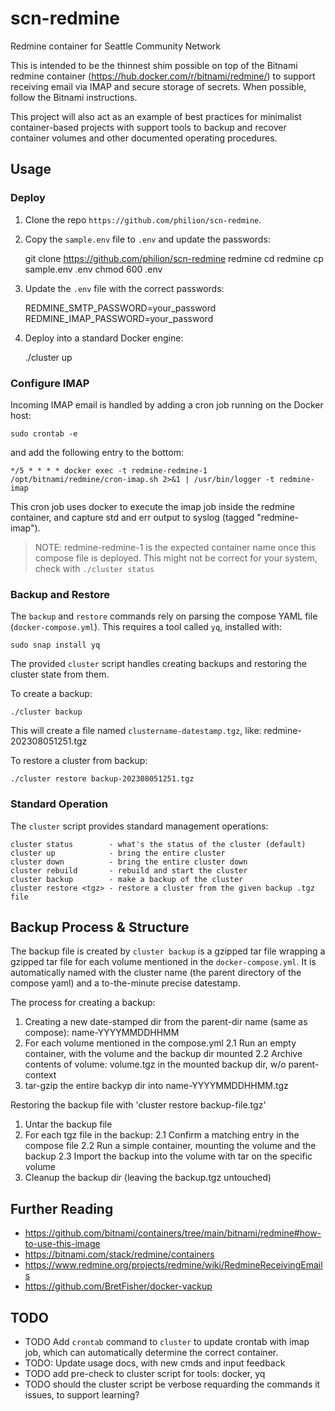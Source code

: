 # scn-redmine
Redmine container for Seattle Community Network

This is intended to be the thinnest shim possible on top of the Bitnami redmine container (https://hub.docker.com/r/bitnami/redmine/)
to support receiving email via IMAP and secure storage of secrets. When possible, follow the Bitnami instructions.

This project will also act as an example of best practices for minimalist container-based projects with support tools to backup and recover container volumes and other documented operating procedures.


## Usage

### Deploy

1. Clone the repo `https://github.com/philion/scn-redmine`.
2. Copy the `sample.env` file to `.env` and update the passwords:

    git clone https://github.com/philion/scn-redmine redmine
    cd redmine
    cp sample.env .env
    chmod 600 .env

3. Update the `.env` file with the correct passwords:

    REDMINE_SMTP_PASSWORD=your_password
    REDMINE_IMAP_PASSWORD=your_password

4. Deploy into a standard Docker engine:

    ./cluster up


### Configure IMAP

Incoming IMAP email is handled by adding a cron job running on the Docker host:

    sudo crontab -e

and add the following entry to the bottom:
```
*/5 * * * * docker exec -t redmine-redmine-1 /opt/bitnami/redmine/cron-imap.sh 2>&1 | /usr/bin/logger -t redmine-imap
```	

This cron job uses docker to execute the imap job inside the redmine container, and capture std and err output to syslog (tagged "redmine-imap").

> NOTE: redmine-redmine-1 is the expected container name once this compose file is deployed. This might not be correct for your system, check with `./cluster status`

### Backup and Restore

The `backup` and `restore` commands rely on parsing the compose YAML file (`docker-compose.yml`). This requires a tool called `yq`, installed with:

    sudo snap install yq

The provided `cluster` script handles creating backups and restoring the cluster state from them.

To create a backup:

    ./cluster backup

This will create a file named `clustername-datestamp.tgz`, like: redmine-202308051251.tgz

To restore a cluster from backup:

    ./cluster restore backup-202308051251.tgz


### Standard Operation

The `cluster` script provides standard management operations:

```
cluster status        - what's the status of the cluster (default)
cluster up            - bring the entire cluster
cluster down          - bring the entire cluster down
cluster rebuild       - rebuild and start the cluster
cluster backup        - make a backup of the cluster
cluster restore <tgz> - restore a cluster from the given backup .tgz file
```

## Backup Process & Structure

The backup file is created by `cluster backup` is a gzipped tar file wrapping a gzipped tar file for each volume mentioned in the `docker-compose.yml`. It is automatically named with the cluster name (the parent directory of the compose yaml) and a to-the-minute precise datestamp.

The process for creating a backup:
1. Creating a new date-stamped dir from the parent-dir name (same as compose): name-YYYYMMDDHHMM
2. For each volume mentioned in the compose.yml
   2.1 Run an empty container, with the volume and the backup dir mounted
   2.2 Archive contents of volume: volume.tgz in the mounted backup dir, w/o parent-context
 3. tar-gzip the entire backyp dir into name-YYYYMMDDHHMM.tgz
    
Restoring the backup file with 'cluster restore backup-file.tgz'
1. Untar the backup file
2. For each tgz file in the backup:
   2.1 Confirm a matching entry in the compose file
   2.2 Run a simple container, mounting the volume and the backup
   2.3 Import the backup into the volume with tar on the specific volume
 3. Cleanup the backup dir (leaving the backup.tgz untouched)

## Further Reading

* https://github.com/bitnami/containers/tree/main/bitnami/redmine#how-to-use-this-image
* https://bitnami.com/stack/redmine/containers
* https://www.redmine.org/projects/redmine/wiki/RedmineReceivingEmails
* https://github.com/BretFisher/docker-vackup

## TODO

* TODO Add `crontab` command to `cluster` to update crontab with imap job, which can automatically determine the correct container.
* TODO: Update usage docs, with new cmds and input feedback	 
* TODO add pre-check to cluster script for tools: docker, yq
* TODO should the cluster script be verbose requarding the commands it issues, to support learning?
